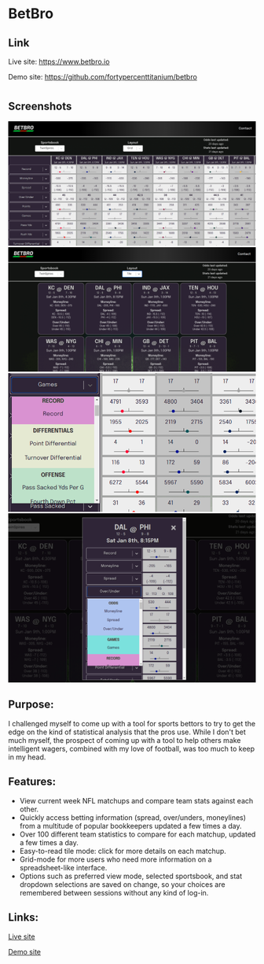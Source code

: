 # BetBro

## Link

Live site: https://www.betbro.io

Demo site: https://github.com/fortypercenttitanium/betbro

#

## Screenshots

![BetBro Grid display](screenshots/betbro_1.png)
![BetBro Tile display](screenshots/betbro_2.png)
![BetBro Grid selectors](screenshots/betbro_3.png)
![BetBro Tile details](screenshots/betbro_4.png)

## Purpose:

I challenged myself to come up with a tool for sports bettors to try to get the edge on the kind of statistical analysis that the pros use. While I don't bet much myself, the prospect of coming up with a tool to help others make intelligent wagers, combined with my love of football, was too much to keep in my head.

## Features:

- View current week NFL matchups and compare team stats against each other.
- Quickly access betting information (spread, over/unders, moneylines) from a multitude of popular bookkeepers updated a few times a day.
- Over 100 different team statistics to compare for each matchup, updated a few times a day.
- Easy-to-read tile mode: click for more details on each matchup.
- Grid-mode for more users who need more information on a spreadsheet-like interface.
- Options such as preferred view mode, selected sportsbook, and stat dropdown selections are saved on change, so your choices are remembered between sessions without any kind of log-in.

## Links:

[Live site](https://www.betbro.io/)

[Demo site](https://bet-bro-testing.netlify.app/)
